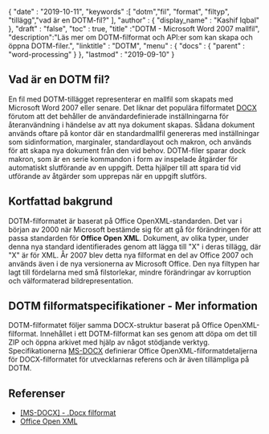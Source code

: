 {
  "date" : "2019-10-11",
  "keywords" :[ "dotm","fil", "format", "filtyp", "tillägg","vad är en DOTM-fil?" ],
  "author" : {
    "display_name" : "Kashif Iqbal"
},
  "draft" : "false",
  "toc" : true,
  "title" :"DOTM - Microsoft Word 2007 mallfil",
  "description":"Läs mer om DOTM-filformat och API:er som kan skapa och öppna DOTM-filer.",
  "linktitle" : "DOTM",
  "menu" : {
    "docs" : {
      "parent" : "word-processing"
}
},
  "lastmod" : "2019-09-10"
}

## Vad är en DOTM fil?

En fil med DOTM-tillägget representerar en mallfil som skapats med Microsoft Word 2007 eller senare. Det liknar det populära filformatet [DOCX](/sv/word-processing/docx/) förutom att det behåller de användardefinierade inställningarna för återanvändning i händelse av att nya dokument skapas. Sådana dokument används oftare på kontor där en standardmallfil genereras med inställningar som sidinformation, marginaler, standardlayout och makron, och används för att skapa nya dokument från den vid behov. DOTM-filer sparar dock makron, som är en serie kommandon i form av inspelade åtgärder för automatiskt slutförande av en uppgift. Detta hjälper till att spara tid vid utförande av åtgärder som upprepas när en uppgift slutförs.

## Kortfattad bakgrund

DOTM-filformatet är baserat på Office OpenXML-standarden. Det var i början av 2000 när Microsoft bestämde sig för att gå för förändringen för att passa standarden för **Office Open XML**. Dokument, av olika typer, under denna nya standard identifierades genom att lägga till "X" i deras tillägg, där "X" är för XML. År 2007 blev detta nya filformat en del av Office 2007 och används även i de nya versionerna av Microsoft Office. Den nya filtypen har lagt till fördelarna med små filstorlekar, mindre förändringar av korruption och välformaterad bildrepresentation.

## DOTM filformatspecifikationer - Mer information

DOTM-filformatet följer samma DOCX-struktur baserat på Office OpenXML-filformat. Innehållet i ett DOTM-filformat kan ses genom att döpa om det till ZIP och öppna arkivet med hjälp av något stödjande verktyg. Specifikationerna [MS-DOCX](https://msdn.microsoft.com/en-us/library/dd773189(v#office.12).aspx) definierar Office OpenXML-filformatdetaljerna för DOCX-filformatet för utvecklarnas referens och är även tillämpliga på DOTM.

## Referenser ##

* [[MS-DOCX] - .Docx filformat](https://msdn.microsoft.com/en-us/library/dd773189(v#office.12).aspx)
* [Office Open XML](http://officeopenxml.com/)

